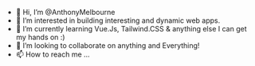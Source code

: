 - 👋 Hi, I’m @AnthonyMelbourne
- 👀 I’m interested in building interesting and dynamic web apps.
- 🌱 I’m currently learning Vue.Js, Tailwind.CSS & anything else I can get my hands on :)
- 💞️ I’m looking to collaborate on anything and Everything!
- 📫 How to reach me ...

<!---
AnthonyMelbourne/AnthonyMelbourne is a ✨ special ✨ repository because its `README.md` (this file) appears on your GitHub profile.
You can click the Preview link to take a look at your changes.
--->
